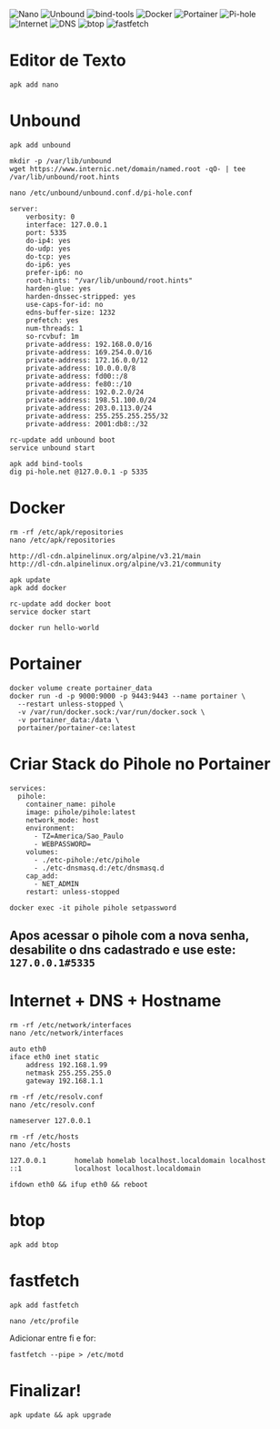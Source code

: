 
![Nano](https://img.shields.io/badge/Nano-Text_Editor-lightgrey?logo=gnu&logoColor=white)
![Unbound](https://img.shields.io/badge/unbound-dns--resolver-yellow?logo=gnubash&logoColor=black)
![bind-tools](https://img.shields.io/badge/bind--tools-dns--tools-blue?logo=gnubash&logoColor=white)
![Docker](https://img.shields.io/badge/Docker-Installed_Tool-blue?logo=docker&logoColor=white)
![Portainer](https://img.shields.io/badge/Portainer-Web_UI-0db7ed?logo=portainer&logoColor=white)
![Pi-hole](https://img.shields.io/badge/pi--hole-dns%20%2F%20dhcp-red?logo=pi-hole&logoColor=white)
![Internet](https://img.shields.io/badge/Internet-Connectivity-green?logo=internet-explorer&logoColor=white)
![DNS](https://img.shields.io/badge/DNS-Resolver-blue?logo=dns&logoColor=white)
![btop](https://img.shields.io/badge/btop-system--monitoring-00A8A8?logo=github&logoColor=white)
![fastfetch](https://img.shields.io/badge/fastfetch-system--info-29B0D0?logo=github&logoColor=white)


# Editor de Texto

```
apk add nano
```

# Unbound

```
apk add unbound
```

```
mkdir -p /var/lib/unbound
wget https://www.internic.net/domain/named.root -qO- | tee /var/lib/unbound/root.hints
```

```
nano /etc/unbound/unbound.conf.d/pi-hole.conf
```

```
server:
    verbosity: 0
    interface: 127.0.0.1
    port: 5335
    do-ip4: yes
    do-udp: yes
    do-tcp: yes
    do-ip6: yes
    prefer-ip6: no
    root-hints: "/var/lib/unbound/root.hints"
    harden-glue: yes
    harden-dnssec-stripped: yes
    use-caps-for-id: no
    edns-buffer-size: 1232
    prefetch: yes
    num-threads: 1
    so-rcvbuf: 1m
    private-address: 192.168.0.0/16
    private-address: 169.254.0.0/16
    private-address: 172.16.0.0/12
    private-address: 10.0.0.0/8
    private-address: fd00::/8
    private-address: fe80::/10
    private-address: 192.0.2.0/24
    private-address: 198.51.100.0/24
    private-address: 203.0.113.0/24
    private-address: 255.255.255.255/32
    private-address: 2001:db8::/32
```

```
rc-update add unbound boot
service unbound start
```

```
apk add bind-tools
dig pi-hole.net @127.0.0.1 -p 5335
```

# Docker

```
rm -rf /etc/apk/repositories
nano /etc/apk/repositories
```

```
http://dl-cdn.alpinelinux.org/alpine/v3.21/main
http://dl-cdn.alpinelinux.org/alpine/v3.21/community
```

```
apk update
apk add docker
```

```
rc-update add docker boot
service docker start
```

```
docker run hello-world
```

# Portainer

```
docker volume create portainer_data
docker run -d -p 9000:9000 -p 9443:9443 --name portainer \
  --restart unless-stopped \
  -v /var/run/docker.sock:/var/run/docker.sock \
  -v portainer_data:/data \
  portainer/portainer-ce:latest
```

# Criar Stack do Pihole no Portainer

```
services:
  pihole:
    container_name: pihole
    image: pihole/pihole:latest
    network_mode: host
    environment:
      - TZ=America/Sao_Paulo
      - WEBPASSWORD=
    volumes:
      - ./etc-pihole:/etc/pihole
      - ./etc-dnsmasq.d:/etc/dnsmasq.d
    cap_add:
      - NET_ADMIN
    restart: unless-stopped
```

```
docker exec -it pihole pihole setpassword
```

## Apos acessar o pihole com a nova senha, desabilite o dns cadastrado e use este: `127.0.0.1#5335`

# Internet + DNS + Hostname

```
rm -rf /etc/network/interfaces
nano /etc/network/interfaces
```

```
auto eth0
iface eth0 inet static
    address 192.168.1.99
    netmask 255.255.255.0
    gateway 192.168.1.1
```

```
rm -rf /etc/resolv.conf
nano /etc/resolv.conf
```

```
nameserver 127.0.0.1
```

```
rm -rf /etc/hosts
nano /etc/hosts
```

```
127.0.0.1       homelab homelab localhost.localdomain localhost
::1             localhost localhost.localdomain
```

```
ifdown eth0 && ifup eth0 && reboot
```

# btop

```
apk add btop
```

# fastfetch

```
apk add fastfetch
```

```
nano /etc/profile
```

Adicionar entre fi e for:
```
fastfetch --pipe > /etc/motd
```

# Finalizar!

```
apk update && apk upgrade
```
